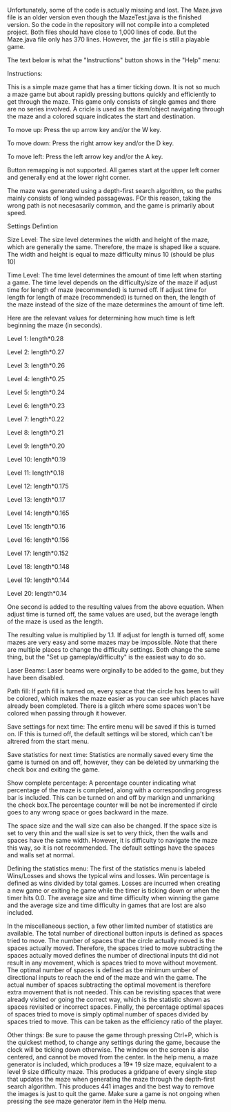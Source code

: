 Unfortunately, some of the code is actually missing and lost. The Maze.java file is an older version even though the MazeTest.java is the finished version. So the code in the repository will not compile into a completed project. Both files should have close to 1,000 lines of code. But the Maze.java file only has 370 lines.
However, the .jar file is still a playable game.

The text below is what the "Instructions" button shows in the "Help" menu:

Instructions:

This is a simple maze game that has a timer ticking down. It is not so much a maze
game but about rapidly pressing buttons quickly and efficiently to get through the maze. 
This game only consists of single games and there are no series involved.
A cricle is used as the item/object navigating through the maze and a colored square 
indicates the start and destination.

To move up: Press the up arrow key and/or the W key.

To move down: Press the right arrow key and/or the D key.

To move left: Press the left arrow key and/or the A key.

Button remapping is not supported. All games start at the upper left corner and generally end at the lower right corner.

The maze was generated using a depth-first search algorithm, so the paths mainly consists of long winded passagewas. FOr this reason, taking the wrong path is not necesasarily common, and the game is primarily about speed.

Settings Defintion

Size Level: The size level determines the width and height of the maze, which are generally the same. Therefore, the maze is shaped like a square. The width and height is equal to maze difficulty minus 10 (should be plus 10)

Time Level: The time level determines the amount of time left when starting a game. The time level depends on the difficulty/size of the maze if adjust time for length of maze (recommended) is turned off. If adjust time for length for length of maze (recommended) is turned on then, the length of the maze instead of the size of the maze determines the amount of time left.

Here are the relevant values for determining how much time is left beginning the maze (in seconds).

Level 1: length\*0.28

Level 2: length\*0.27

Level 3: length\*0.26

Level 4: length\*0.25

Level 5: length\*0.24

Level 6: length\*0.23

Level 7: length\*0.22

Level 8: length\*0.21

Level 9: length\*0.20

Level 10: length\*0.19

Level 11: length\*0.18

Level 12: length\*0.175

Level 13: length\*0.17

Level 14: length\*0.165

Level 15: length\*0.16

Level 16: length\*0.156

Level 17: length\*0.152

Level 18: length\*0.148

Level 19: length\*0.144

Level 20: length\*0.14

One second is added to the resulting values from the above equation. When adjust time is turned off, the same values are used, but the average length of the maze is used as the length.

The resulting value is multiplied by 1.1. If adjust for length is turned off, some mazes are very easy and some mazes may be impossible. Note that there are multiple places to change the difficulty settings. Both change the same thing, but the "Set up gameplay/difficulty" is the easiest way to do so.

Laser Beams: Laser beams were orginally to be added to the game, but they have been disabled.

Path fill: If path fill is turned on, every space that the circle has been to will be colored, which makes the maze easier as you can see which places have already been completed. There is a glitch where some spaces won't be colored when passing through it however.

Save settings for next time: The entire menu will be saved if this is turned on. IF this is turned off, the default settings wil be stored, which can't be altrered from the start menu.

Save statistics for next time: Statistics are normally saved every time the game is turned on and off, however, they can be deleted by unmarking the check box and exiting the game.

Show complete percentage: A percentage counter indicating what percentage of the maze is completed, along with a corresponding progress bar is included. This can be turned on and off by markign and unmarking the check box.The percentage counter will be not be incremented if circle goes to any wrong space or goes backward in the maze.

The space size and the wall size can also be changed. If the space size is set to very thin and the wall size is set to very thick, then the walls and spaces have the same width. However, it is difficulty to navigate the maze this way, so it is not recommended. The default settings have the spaces and walls set at normal.

Defining the statistics menu: The first of the statistics menu is labeled Wins/Losses and shows the typical wins and losses. Win percentage is defined as wins divided by total games. Losses are incurred when creating a new game or exiting he game while the timer is ticking down or when the timer hits 0.0. The average size and time difficulty when winning the game and the average size and time difficulty in games that are lost are also included. 

In the miscellaneous section, a few other limited number of statistics are available. The total number of directional button 
inputs is defined as spaces tried to move. The number of spaces that the circle actually moved is the spaces actually moved. Therefore, the spaces tried to move subtracting the spaces actually moved defines the number of directional inputs tht did not 
result in any movement, which is spaces tried to move without movement. The optimal number of spaces is defined as tbe minimum umber of directional inputs to reach the end of the maze and win the game. The actual number of spaces subtracting the optimal movement is therefore extra movement that is not needed. This can be revisiting spaces that were already visited or going the correct way, which is the statistic shown as spaces revisited or incorrect spaces.
Finally, the percentage optimal spaces of spaces tried to move is simply optimal number of spaces divided by spaces tried to move. This can be taken as the efficiency ratio of the player.

Other things: Be sure to pause the game through pressing Ctrl+P, which is the quickest method, to change any settings during the game, because the clock will be ticking down otherwise. The window on the screen is also centered, and cannot be moved from the center. In the help menu, a maze generator is included, which produces a 19* 19 size maze, equivalent to a level 9 size difficulty maze. 
This produces a gridpane of every single step that updates the maze when generating the maze through the depth-first search algorithm. This produces 441 images and the best way to remove the images is just to quit the game. Make sure a game is not ongoing when pressing the see maze generator item in the Help menu.
